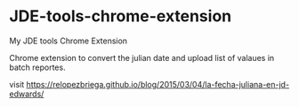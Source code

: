 # JDE-tools-chrome-extension
My JDE tools Chrome Extension

Chrome extension to convert the julian date and upload list of valaues in batch reportes.

visit https://relopezbriega.github.io/blog/2015/03/04/la-fecha-juliana-en-jd-edwards/ 
